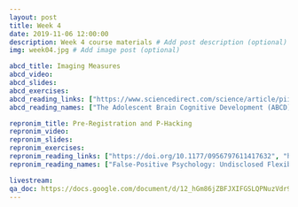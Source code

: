 ```yaml
---
layout: post
title: Week 4
date: 2019-11-06 12:00:00
description: Week 4 course materials # Add post description (optional)
img: week04.jpg # Add image post (optional)

abcd_title: Imaging Measures
abcd_video:
abcd_slides:
abcd_exercises:
abcd_reading_links: ["https://www.sciencedirect.com/science/article/pii/S1878929317301214", "https://doi.org/10.1016/j.neuroimage.2019.116091"]
abcd_reading_names: ["The Adolescent Brain Cognitive Development (ABCD) study: Imaging acquisition across 21 sites", "Image processing and analysis methods for the Adolescent Brain Cognitive Development Study"]

repronim_title: Pre-Registration and P-Hacking
repronim_video:
repronim_slides:
repronim_exercises:
repronim_reading_links: ["https://doi.org/10.1177/0956797611417632", "https://doi.org/10.1038/nrn3475", "https://doi.org/10.1038/s41586-020-2314-9"]
repronim_reading_names: ["False-Positive Psychology: Undisclosed Flexibility in Data Collection and Analysis Allows Presenting Anything as Significant", "Power failure: why small sample size undermines the reliability of neuroscience", "Variability in the analysis of a single neuroimaging dataset by many teams"]

livestream:
qa_doc: https://docs.google.com/document/d/12_hGm86jZBFJXIFGSLQPNuzVdr9EGbqvBqSCJ7P2mgw/edit?usp=sharing
---
```

